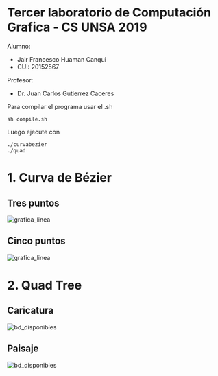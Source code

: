 # Tercer laboratorio de Computación Grafica - CS UNSA 2019

Alumno:
- Jair Francesco Huaman Canqui
- CUI: 20152567

Profesor: 
- Dr. Juan Carlos Gutierrez Caceres

Para compilar el programa usar el .sh
```
sh compile.sh
```

Luego ejecute con

```
./curvabezier
./quad
```

# 1. Curva de Bézier

## Tres puntos

![grafica_linea](imagenes/Curva1.gif)


## Cinco puntos
![grafica_linea](imagenes/Curva1.gif)

# 2. Quad Tree
## Caricatura
![bd_disponibles](imagenes/quadtree1.png)

## Paisaje
![bd_disponibles](imagenes/quadtree2.png)
